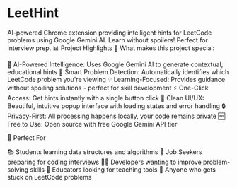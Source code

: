 # LeetHint
AI-powered Chrome extension providing intelligent hints for LeetCode problems using Google Gemini AI. Learn without spoilers! Perfect for interview prep.
📊 Project Highlights
🌟 What makes this project special:

🤖 AI-Powered Intelligence: Uses Google Gemini AI to generate contextual, educational hints
🎯 Smart Problem Detection: Automatically identifies which LeetCode problem you're viewing
💡 Learning-Focused: Provides guidance without spoiling solutions - perfect for skill development
⚡ One-Click Access: Get hints instantly with a single button click
🎨 Clean UI/UX: Beautiful, intuitive popup interface with loading states and error handling
🔒 Privacy-First: All processing happens locally, your code remains private
🆓 Free to Use: Open source with free Google Gemini API tier

🎯 Perfect For

📚 Students learning data structures and algorithms
💼 Job Seekers preparing for coding interviews
👨‍💻 Developers wanting to improve problem-solving skills
🏫 Educators looking for teaching tools
🧠 Anyone who gets stuck on LeetCode problems
